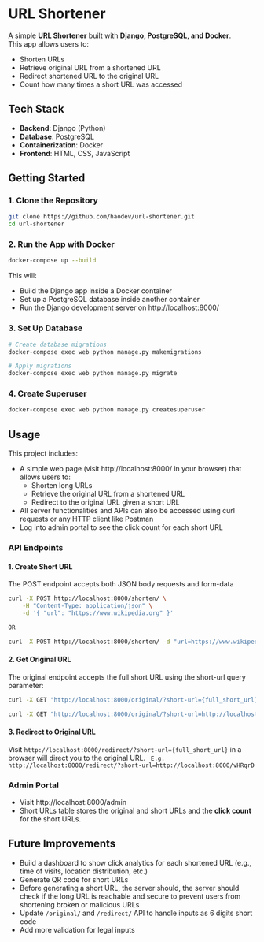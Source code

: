 # URL Shortener

A simple **URL Shortener** built with **Django, PostgreSQL, and Docker**.  
This app allows users to:
- Shorten URLs
- Retrieve original URL from a shortened URL
- Redirect shortened URL to the original URL
- Count how many times a short URL was accessed

## Tech Stack
- **Backend**: Django (Python)
- **Database**: PostgreSQL
- **Containerization**: Docker
- **Frontend**: HTML, CSS, JavaScript

## Getting Started

### 1. Clone the Repository  
```sh
git clone https://github.com/haodev/url-shortener.git
cd url-shortener
```

###  2. Run the App with Docker
```sh
docker-compose up --build
```
This will:
- Build the Django app inside a Docker container
- Set up a PostgreSQL database inside another container
- Run the Django development server on http://localhost:8000/

### 3. Set Up Database
```sh
# Create database migrations
docker-compose exec web python manage.py makemigrations

# Apply migrations
docker-compose exec web python manage.py migrate
```

### 4. Create Superuser
```sh
docker-compose exec web python manage.py createsuperuser
```

## Usage
This project includes:
- A simple web page (visit http://localhost:8000/ in your browser) that allows users to:
    - Shorten long URLs
    - Retrieve the original URL from a shortened URL
    - Redirect to the original URL given a short URL
- All server functionalities and APIs can also be accessed using curl requests or any HTTP client like Postman
- Log into admin portal to see the click count for each short URL

### API Endpoints

#### 1. Create Short URL
The POST endpoint accepts both JSON body requests and form-data
```sh
curl -X POST http://localhost:8000/shorten/ \
    -H "Content-Type: application/json" \
    -d '{ "url": "https://www.wikipedia.org" }'

OR

curl -X POST http://localhost:8000/shorten/ -d "url=https://www.wikipedia.org"
```

#### 2. Get Original URL
The original endpoint accepts the full short URL using the short-url query parameter:
```sh
curl -X GET "http://localhost:8000/original/?short-url={full_short_url}"

curl -X GET "http://localhost:8000/original/?short-url=http://localhost:8000/vHRqrD"
```

#### 3. Redirect to Original URL
Visit ```http://localhost:8000/redirect/?short-url={full_short_url}``` in a browser will direct you to the original URL.
``` E.g. http://localhost:8000/redirect/?short-url=http://localhost:8000/vHRqrD```

### Admin Portal
- Visit http://localhost:8000/admin
- Short URLs table stores the original and short URLs and the **click count** for the short URLs.

## Future Improvements
- Build a dashboard to show click analytics for each shortened URL (e.g., time of visits, location distribution, etc.)
- Generate QR code for short URLs
- Before generating a short URL, the server should, the server should check if the long URL is reachable and secure to prevent users from shortening broken or malicious URLs
- Update `/original/` and `/redirect/` API to handle inputs as 6 digits short code
- Add more validation for legal inputs
